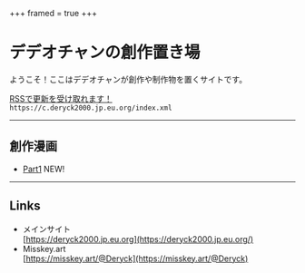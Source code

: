 +++
framed = true
+++
# デデオチャンの創作置き場

ようこそ！ここはデデオチャンが創作や制作物を置くサイトです。  

[RSSで更新を受け取れます！](https://c.deryck2000.jp.eu.org/index.xml)  
`https://c.deryck2000.jp.eu.org/index.xml`

---

## 創作漫画

- [Part1](/posts/part1/) NEW!

---
## Links
- メインサイト  
  [https://deryck2000.jp.eu.org](https://deryck2000.jp.eu.org/)
- Misskey.art  
  [https://misskey.art/@Deryck](https://misskey.art/@Deryck)
